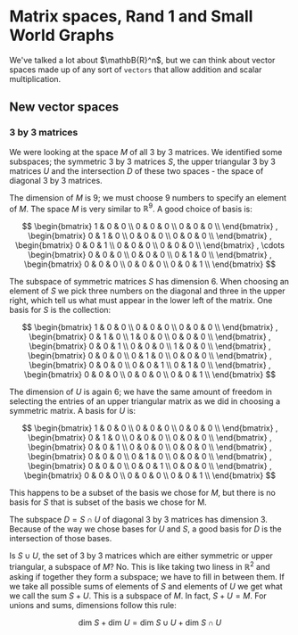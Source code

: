 # Matrix spaces, Rand 1 and Small World Graphs

We've talked a lot about $\mathbB{R}^n$, but we can think about vector spaces made up of any sort of `vectors` that allow addition and scalar multiplication.

## New vector spaces

### 3 by 3 matrices

We were looking at the space $M$ of all 3 by 3 matrices. We identified some subspaces; the symmetric 3 by 3 matrices $S$, the upper triangular 3 by 3 matrices $U$ and the intersection $D$ of these two spaces - the space of diagonal 3 by 3 matrices.

The dimension of $M$ is 9; we must choose 9 numbers to specify an element of $M$. The space $M$ is very similar to $\mathbb{R}^9$. A good choice of basis is:

$$
\begin{bmatrix}
1 & 0 & 0 \\
0 & 0 & 0 \\
0 & 0 & 0 \\
\end{bmatrix}
,
\begin{bmatrix}
0 & 1 & 0 \\
0 & 0 & 0 \\
0 & 0 & 0 \\
\end{bmatrix}
,
\begin{bmatrix}
0 & 0 & 1 \\
0 & 0 & 0 \\
0 & 0 & 0 \\
\end{bmatrix}
, \cdots
\begin{bmatrix}
0 & 0 & 0 \\
0 & 0 & 0 \\
0 & 1 & 0 \\
\end{bmatrix}
,
\begin{bmatrix}
0 & 0 & 0 \\
0 & 0 & 0 \\
0 & 0 & 1 \\
\end{bmatrix}
$$

The subspace of symmetric matrices $S$ has dimension 6. When choosing an element of $S$ we pick three numbers on the diagonal and three in the upper right, which tell us what must appear in the lower left of the matrix. One basis for $S$ is the collection:

$$
\begin{bmatrix}
1 & 0 & 0 \\
0 & 0 & 0 \\
0 & 0 & 0 \\
\end{bmatrix}
,
\begin{bmatrix}
0 & 1 & 0 \\
1 & 0 & 0 \\
0 & 0 & 0 \\
\end{bmatrix}
,
\begin{bmatrix}
0 & 0 & 1 \\
0 & 0 & 0 \\
1 & 0 & 0 \\
\end{bmatrix}
,
\begin{bmatrix}
0 & 0 & 0 \\
0 & 1 & 0 \\
0 & 0 & 0 \\
\end{bmatrix}
,
\begin{bmatrix}
0 & 0 & 0 \\
0 & 0 & 1 \\
0 & 1 & 0 \\
\end{bmatrix}
,
\begin{bmatrix}
0 & 0 & 0 \\
0 & 0 & 0 \\
0 & 0 & 1 \\
\end{bmatrix}
$$

The dimension of $U$ is again 6; we have the same amount of freedom in selecting the entries of an upper triangular matrix as we did in choosing a symmetric matrix. A basis for $U$ is:

$$
\begin{bmatrix}
1 & 0 & 0 \\
0 & 0 & 0 \\
0 & 0 & 0 \\
\end{bmatrix}
,
\begin{bmatrix}
0 & 1 & 0 \\
0 & 0 & 0 \\
0 & 0 & 0 \\
\end{bmatrix}
,
\begin{bmatrix}
0 & 0 & 1 \\
0 & 0 & 0 \\
0 & 0 & 0 \\
\end{bmatrix}
,
\begin{bmatrix}
0 & 0 & 0 \\
0 & 1 & 0 \\
0 & 0 & 0 \\
\end{bmatrix}
,
\begin{bmatrix}
0 & 0 & 0 \\
0 & 0 & 1 \\
0 & 0 & 0 \\
\end{bmatrix}
,
\begin{bmatrix}
0 & 0 & 0 \\
0 & 0 & 0 \\
0 & 0 & 1 \\
\end{bmatrix}
$$

This happens to be a subset of the basis we chose for $M$, but there is no basis for $S$ that is subset of the basis we chose for M.

The subspace $D = S \cap U$ of diagonal 3 by 3 matrices has dimension 3. Because of the way we chose bases for $U$ and $S$, a good basis for $D$ is the intersection of those bases.

Is $S \cup U$, the set of 3 by 3 matrices which are either symmetric or upper triangular, a subspace of $M$? No. This is like taking two liness in $\mathbb{R}^2$ and asking if together they form a subspace; we have to fill in between them. If we take all possible sums of elements of $S$ and elements of $U$ we get what we call the sum $S + U$. This is a subspace of $M$. In fact, $S + U = M$. For unions and sums, dimensions follow this rule:

$$
\text{dim } S + \text{dim } U = \text{dim } S \cup U + \text{dim } S \cap U
$$
